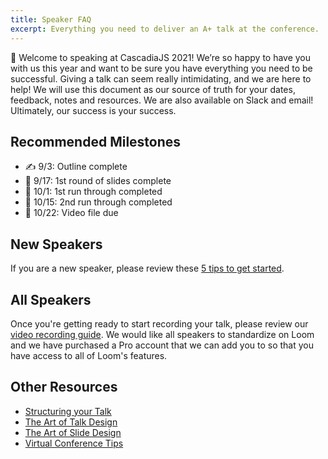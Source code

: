 ```yaml
---
title: Speaker FAQ
excerpt: Everything you need to deliver an A+ talk at the conference.
---
```

👋 Welcome to speaking at CascadiaJS 2021! We’re so happy to have you with us this year and want to be sure you have everything you need to be successful. Giving a talk can seem really intimidating, and we are here to help! We will use this document as our source of truth for your dates, feedback, notes and resources. We are also available on Slack and email! Ultimately, our success is your success. 

## Recommended Milestones

- ✍️ 9/3: Outline complete
- 🐣 9/17: 1st round of slides complete
- 📣 10/1: 1st run through completed
- 👟 10/15: 2nd run through completed
- 🥳 10/22: Video file due

## New Speakers

If you are a new speaker, please review these [5 tips to get started](/resources/new-speakers). 

## All Speakers

Once you're getting ready to start recording your talk, please review our [video recording guide](/resources/recording-talks). We would like all speakers to standardize on Loom and we have purchased a Pro account that we can add you to so that you have access to all of Loom's features.

## Other Resources

- <a target="_blank" href="https://visme.co/blog/presentation-structure/">Structuring your Talk</a>
- <a target="_blank" href="https://speakerdeck.com/mseckington/the-art-of-talk-design">The Art of Talk Design</a>
- <a target="_blank" href="https://speakerdeck.com/mseckington/the-art-of-slide-design">The Art of Slide Design</a>
- <a target="_blank" href="https://medium.com/shiftconf/how-to-prep-for-speaking-at-a-virtual-conference-2bb4ecfc0d30">Virtual Conference Tips</a>

